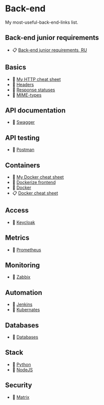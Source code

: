 # Back-end

My most-useful-back-end-links list.

## Back-end junior requirements

- 📋 [Back-end junior requirements, RU](https://tproger.ru/translations/backend-web-development/)

## Basics

- 🔖 [My HTTP cheat sheet](./http.md)
- 🧾 [Headers](https://developer.mozilla.org/en-US/docs/Web/HTTP/Headers)
- 🧾 [Response statuses](https://developer.mozilla.org/en-US/docs/Web/HTTP/Status)
- 🧾 [MIME-types](https://developer.mozilla.org/en-US/docs/Web/HTTP/Basics_of_HTTP/MIME_types)

## API documentation

- 🤖 [Swagger](https://swagger.io/)

## API testing

- 🤖 [Postman](https://swagger.io/)

## Containers

- 🔖 [My Docker cheat sheet](./docker.md)
- 🔖 [Dockerize frontend](./dockerizeFrontend.md)
- 🧾 [Docker](https://docs.docker.com/)
- 📋 [Docker cheat sheet](https://dockerlabs.collabnix.com/docker/cheatsheet/)

## Access

- 🤖 [Keycloak](https://www.keycloak.org/)

## Metrics

- 🤖 [Prometheus](https://prometheus.io/)

## Monitoring

- 🧾 [Zabbix](https://www.zabbix.com/)

## Automation

- 🤖 [Jenkins](https://www.jenkins.io/)
- 🤖 [Kubernates](https://kubernetes.io/)

## Databases

- 🔖 [Databases](./databases.md)

## Stack

- 🔖 [Python](./py.md)
- 🔖 [NodeJS](./nodejs.md)

## Security

- 🧾 [Matrix](https://matrix.org/)
